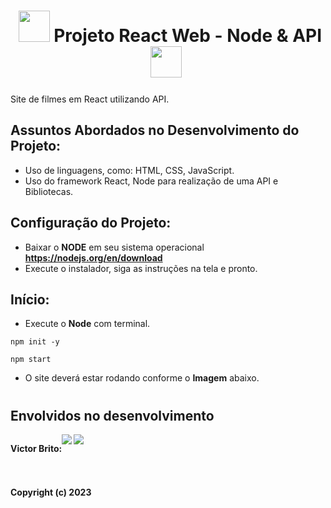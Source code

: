 **<h1 align="center">&nbsp;<img height="50" width="50" src="https://camo.githubusercontent.com/002313a28ac7d09f24e8a70358139bb4f7c2c32eaf83a926e873bedf67b69eac/68747470733a2f2f6d656469612e67697068792e636f6d2f6d656469612f654e41736a4f353574506267616f72376d612f67697068792e676966"> Projeto React Web - Node & API <img height="50" width="50" src="https://camo.githubusercontent.com/002313a28ac7d09f24e8a70358139bb4f7c2c32eaf83a926e873bedf67b69eac/68747470733a2f2f6d656469612e67697068792e636f6d2f6d656469612f654e41736a4f353574506267616f72376d612f67697068792e676966">&nbsp;</h1>**

Site de filmes em React utilizando API.

## Assuntos Abordados no Desenvolvimento do Projeto:

- Uso de linguagens, como: HTML, CSS, JavaScript.
- Uso do framework React, Node para realização de uma API e Bibliotecas.

## Configuração do Projeto:

- Baixar o **NODE** em seu sistema operacional **https://nodejs.org/en/download**
- Execute o instalador, siga as instruções na tela e pronto.

## Início:

- Execute o **Node** com terminal.

```
npm init -y

npm start
```

- O site deverá estar rodando conforme o **Imagem** abaixo.

#    

## Envolvidos no desenvolvimento

<div align="left">
  <div style="display: flex; align-items: flex-start;">
    <p style="display: flex; align-items: flex-start;"><strong>Victor Brito:<strong></p>
<a href="https://www.linkedin.com/in/victor-brito-dev/" target="_blank"><img src="https://img.shields.io/twitter/url?color=red&label=Linkedin&logo=Linkedin&logoColor=red&style=for-the-badge&url=https%3A%2F%2Fwww.linkedin.com%2Fin%2Fcaiovrocha%2F"></a>
    <a href="https://github.com/Victor-Brito" target="_blank"><img src="https://img.shields.io/github/followers/Victor-Brito?color=red&label=github&logo=github&logoColor=red&style=for-the-badge"></a>
  </div>
</div>



#  

Copyright (c) 2023
